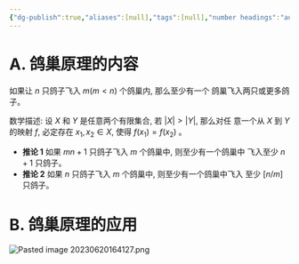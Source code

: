 ```yaml
---
{"dg-publish":true,"aliases":[null],"tags":[null],"number headings":"auto, first-level 1, max 6, A.1.","Created-Date":"2023-10-26 14:49:40","Modified-Date":"2024-04-18 11:53:23","permalink":"/A01_Lessons/Ab01_数据结构/鸽巢原理/","dgPassFrontmatter":true}
---
```




# A. 鸽巢原理的内容

如果让 $n$ 只鸽子飞入 $m(m<n)$ 个鸽巢内, 那么至少有一个 鸽巢飞入两只或更多鸽子。

数学描述: 设 $X$ 和 $Y$ 是任意两个有限集合, 若 $|X|>|Y|$, 那么对任 意一个从 $X$ 到 $Y$ 的映射 $f$, 必定存在 $x_1, x_2 \in X$, 使得 $f\left(x_1\right)=f\left(x_2\right)$ 。


- **推论 1** 如果 $m n+1$ 只鸽子飞入 $m$ 个鸽巢中, 则至少有一个鸽巢中 飞入至少 $n+1$ 只鸽子。
- **推论 2** 如果 $n$ 只鸽子飞入 $m$ 个鸽巢中, 则至少有一个鸽巢中飞入 至少 $[n / m]$ 只鸽子。


# B. 鸽巢原理的应用

![Pasted image 20230620164127.png](/img/user/Z02_ObFiles/Attachments/Pasted%20image%2020230620164127.png)


